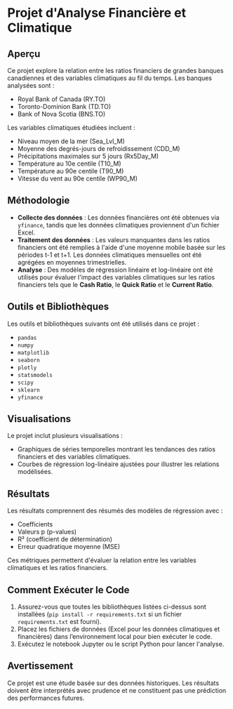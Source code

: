 # Projet d'Analyse Financière et Climatique

## Aperçu
Ce projet explore la relation entre les ratios financiers de grandes banques canadiennes et des variables climatiques au fil du temps. Les banques analysées sont :
- Royal Bank of Canada (RY.TO)
- Toronto-Dominion Bank (TD.TO)
- Bank of Nova Scotia (BNS.TO)

Les variables climatiques étudiées incluent :
- Niveau moyen de la mer (Sea_Lvl_M)
- Moyenne des degrés-jours de refroidissement (CDD_M)
- Précipitations maximales sur 5 jours (Rx5Day_M)
- Température au 10e centile (T10_M)
- Température au 90e centile (T90_M)
- Vitesse du vent au 90e centile (WP90_M)

## Méthodologie
- **Collecte des données** : Les données financières ont été obtenues via `yfinance`, tandis que les données climatiques proviennent d'un fichier Excel.
- **Traitement des données** : Les valeurs manquantes dans les ratios financiers ont été remplies à l'aide d'une moyenne mobile basée sur les périodes t-1 et t+1. Les données climatiques mensuelles ont été agrégées en moyennes trimestrielles.
- **Analyse** : Des modèles de régression linéaire et log-linéaire ont été utilisés pour évaluer l'impact des variables climatiques sur les ratios financiers tels que le **Cash Ratio**, le **Quick Ratio** et le **Current Ratio**.

## Outils et Bibliothèques
Les outils et bibliothèques suivants ont été utilisés dans ce projet :
- `pandas`
- `numpy`
- `matplotlib`
- `seaborn`
- `plotly`
- `statsmodels`
- `scipy`
- `sklearn`
- `yfinance`

## Visualisations
Le projet inclut plusieurs visualisations :
- Graphiques de séries temporelles montrant les tendances des ratios financiers et des variables climatiques.
- Courbes de régression log-linéaire ajustées pour illustrer les relations modélisées.

## Résultats
Les résultats comprennent des résumés des modèles de régression avec :
- Coefficients
- Valeurs p (p-values)
- R² (coefficient de détermination)
- Erreur quadratique moyenne (MSE)

Ces métriques permettent d'évaluer la relation entre les variables climatiques et les ratios financiers.

## Comment Exécuter le Code
1. Assurez-vous que toutes les bibliothèques listées ci-dessus sont installées (`pip install -r requirements.txt` si un fichier `requirements.txt` est fourni).
2. Placez les fichiers de données (Excel pour les données climatiques et financières) dans l’environnement local pour bien exécuter le code.
3. Exécutez le notebook Jupyter ou le script Python pour lancer l'analyse.

## Avertissement
Ce projet est une étude basée sur des données historiques. Les résultats doivent être interprétés avec prudence et ne constituent pas une prédiction des performances futures.
